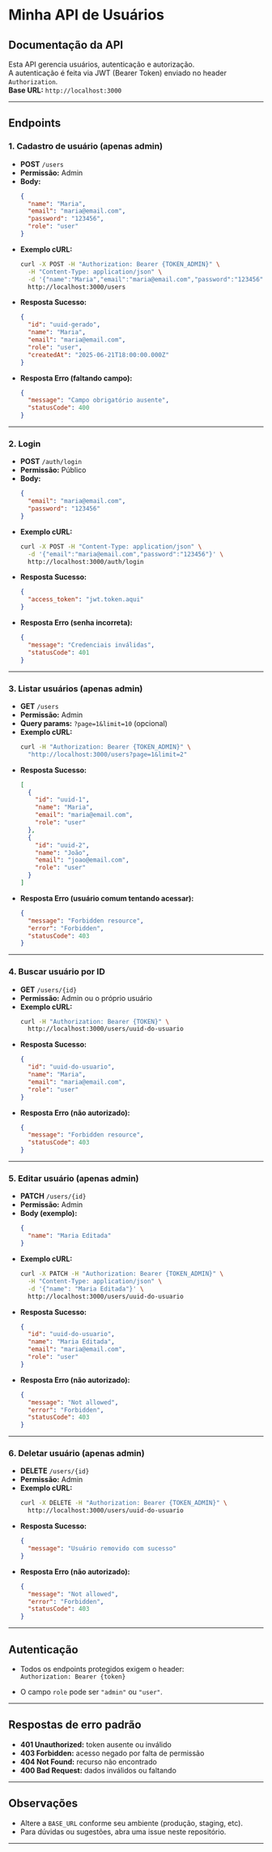 # Minha API de Usuários

## Documentação da API

Esta API gerencia usuários, autenticação e autorização.  
A autenticação é feita via JWT (Bearer Token) enviado no header `Authorization`.  
**Base URL:** `http://localhost:3000`

---

## Endpoints

### 1. Cadastro de usuário (apenas admin)

- **POST** `/users`
- **Permissão:** Admin
- **Body:**
    ```json
    {
      "name": "Maria",
      "email": "maria@email.com",
      "password": "123456",
      "role": "user"
    }
    ```
- **Exemplo cURL:**
    ```bash
    curl -X POST -H "Authorization: Bearer {TOKEN_ADMIN}" \
      -H "Content-Type: application/json" \
      -d '{"name":"Maria","email":"maria@email.com","password":"123456","role":"user"}' \
      http://localhost:3000/users
    ```
- **Resposta Sucesso:**
    ```json
    {
      "id": "uuid-gerado",
      "name": "Maria",
      "email": "maria@email.com",
      "role": "user",
      "createdAt": "2025-06-21T18:00:00.000Z"
    }
    ```
- **Resposta Erro (faltando campo):**
    ```json
    {
      "message": "Campo obrigatório ausente",
      "statusCode": 400
    }
    ```

---

### 2. Login

- **POST** `/auth/login`
- **Permissão:** Público
- **Body:**
    ```json
    {
      "email": "maria@email.com",
      "password": "123456"
    }
    ```
- **Exemplo cURL:**
    ```bash
    curl -X POST -H "Content-Type: application/json" \
      -d '{"email":"maria@email.com","password":"123456"}' \
      http://localhost:3000/auth/login
    ```
- **Resposta Sucesso:**
    ```json
    {
      "access_token": "jwt.token.aqui"
    }
    ```
- **Resposta Erro (senha incorreta):**
    ```json
    {
      "message": "Credenciais inválidas",
      "statusCode": 401
    }
    ```

---

### 3. Listar usuários (apenas admin)

- **GET** `/users`
- **Permissão:** Admin
- **Query params:** `?page=1&limit=10` (opcional)
- **Exemplo cURL:**
    ```bash
    curl -H "Authorization: Bearer {TOKEN_ADMIN}" \
      "http://localhost:3000/users?page=1&limit=2"
    ```
- **Resposta Sucesso:**
    ```json
    [
      {
        "id": "uuid-1",
        "name": "Maria",
        "email": "maria@email.com",
        "role": "user"
      },
      {
        "id": "uuid-2",
        "name": "João",
        "email": "joao@email.com",
        "role": "user"
      }
    ]
    ```
- **Resposta Erro (usuário comum tentando acessar):**
    ```json
    {
      "message": "Forbidden resource",
      "error": "Forbidden",
      "statusCode": 403
    }
    ```

---

### 4. Buscar usuário por ID

- **GET** `/users/{id}`
- **Permissão:** Admin ou o próprio usuário
- **Exemplo cURL:**
    ```bash
    curl -H "Authorization: Bearer {TOKEN}" \
      http://localhost:3000/users/uuid-do-usuario
    ```
- **Resposta Sucesso:**
    ```json
    {
      "id": "uuid-do-usuario",
      "name": "Maria",
      "email": "maria@email.com",
      "role": "user"
    }
    ```
- **Resposta Erro (não autorizado):**
    ```json
    {
      "message": "Forbidden resource",
      "statusCode": 403
    }
    ```

---

### 5. Editar usuário (apenas admin)

- **PATCH** `/users/{id}`
- **Permissão:** Admin
- **Body (exemplo):**
    ```json
    {
      "name": "Maria Editada"
    }
    ```
- **Exemplo cURL:**
    ```bash
    curl -X PATCH -H "Authorization: Bearer {TOKEN_ADMIN}" \
      -H "Content-Type: application/json" \
      -d '{"name": "Maria Editada"}' \
      http://localhost:3000/users/uuid-do-usuario
    ```
- **Resposta Sucesso:**
    ```json
    {
      "id": "uuid-do-usuario",
      "name": "Maria Editada",
      "email": "maria@email.com",
      "role": "user"
    }
    ```
- **Resposta Erro (não autorizado):**
    ```json
    {
      "message": "Not allowed",
      "error": "Forbidden",
      "statusCode": 403
    }
    ```

---

### 6. Deletar usuário (apenas admin)

- **DELETE** `/users/{id}`
- **Permissão:** Admin
- **Exemplo cURL:**
    ```bash
    curl -X DELETE -H "Authorization: Bearer {TOKEN_ADMIN}" \
      http://localhost:3000/users/uuid-do-usuario
    ```
- **Resposta Sucesso:**
    ```json
    {
      "message": "Usuário removido com sucesso"
    }
    ```
- **Resposta Erro (não autorizado):**
    ```json
    {
      "message": "Not allowed",
      "error": "Forbidden",
      "statusCode": 403
    }
    ```

---

## Autenticação

- Todos os endpoints protegidos exigem o header:  
  `Authorization: Bearer {token}`

- O campo `role` pode ser `"admin"` ou `"user"`.

---

## Respostas de erro padrão

- **401 Unauthorized:** token ausente ou inválido
- **403 Forbidden:** acesso negado por falta de permissão
- **404 Not Found:** recurso não encontrado
- **400 Bad Request:** dados inválidos ou faltando

---

## Observações

- Altere a `BASE_URL` conforme seu ambiente (produção, staging, etc).
- Para dúvidas ou sugestões, abra uma issue neste repositório.

---